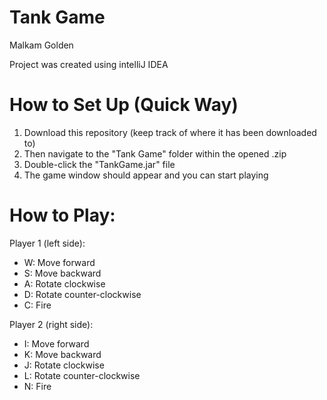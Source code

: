 # Tank Game
Malkam Golden

Project was created using intelliJ IDEA

# How to Set Up (Quick Way)

1. Download this repository (keep track of where it has been downloaded to)
2. Then navigate to the "Tank Game" folder within the opened .zip
3. Double-click the "TankGame.jar" file
4. The game window should appear and you can start playing 

# How to Play:

Player 1 (left side):
- W: Move forward
- S: Move backward
- A: Rotate clockwise
- D: Rotate counter-clockwise
- C: Fire

Player 2 (right side):
- I: Move forward
- K: Move backward
- J: Rotate clockwise
- L: Rotate counter-clockwise
- N: Fire
